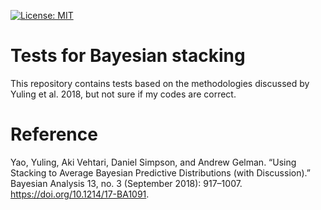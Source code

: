 [![License: MIT](https://img.shields.io/badge/License-MIT-green.svg)](https://opensource.org/licenses/MIT)


# Tests for Bayesian stacking

This repository contains tests based on the methodologies discussed by Yuling et al. 2018, but not sure if my codes are correct.

# Reference

Yao, Yuling, Aki Vehtari, Daniel Simpson, and Andrew Gelman. “Using Stacking to Average Bayesian Predictive Distributions (with Discussion).” Bayesian Analysis 13, no. 3 (September 2018): 917–1007. <https://doi.org/10.1214/17-BA1091>.

